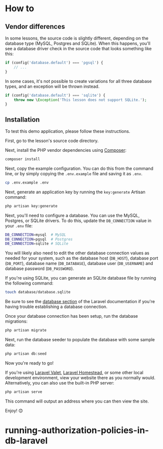 # How to

## Vendor differences

In some lessons, the source code is slightly different, depending on the database type (MySQL, Postgres and SQLite). When this happens, you'll see a database driver check in the source code that looks something like this:

```php
if (config('database.default') === 'pgsql') {
    // ...
}
```

In some cases, it's not possible to create variations for all three database types, and an exception will be thrown instead.

```php
if (config('database.default') === 'sqlite') {
    throw new \Exception('This lesson does not support SQLite.');
}
```

## Installation

To test this demo application, please follow these instructions.

First, go to the lesson's source code directory.

Next, install the PHP vendor dependencies using [Composer](https://getcomposer.org/):

```sh
composer install
```

Next, copy the example configuration. You can do this from the command line, or by simply copying the `.env.example` file and saving it as `.env`.

```sh
cp .env.example .env
```

Next, generate an application key by running the `key:generate` Artisan command:

```sh
php artisan key:generate
```

Next, you'll need to configure a database. You can use the MySQL, Postgres, or SQLite drivers. To do this, update the `DB_CONNECTION` value in your `.env` file:

```bash
DB_CONNECTION=mysql  # MySQL
DB_CONNECTION=pgsql  # Postgres
DB_CONNECTION=sqlite # SQLite
```

You will likely also need to edit the other database connection values as needed for your system, such as the database host (`DB_HOST`), database port (`DB_PORT`), database name (`DB_DATABASE`), database user (`DB_USERNAME`) and database password (`DB_PASSWORD`).

If you're using SQLite, you can generate an SQLite database file by running the following command:

```bash
touch database/database.sqlite
```

Be sure to see the [database section](https://laravel.com/docs/database) of the Laravel documentation if you're having trouble establishing a database connection.

Once your database connection has been setup, run the database migrations:

```sh
php artisan migrate
```

Next, run the database seeder to populate the database with some sample data:

```sh
php artisan db:seed
```

Now you're ready to go!

If you're using [Laravel Valet](https://laravel.com/docs/valet), [Laravel Homestead](https://laravel.com/docs/valet), or some other local development environment, view your website there as you normally would. Alternatively, you can also use the built-in PHP server:

```sh
php artisan serve
```

This command will output an address where you can then view the site.

Enjoy! 😊
# running-authorization-policies-in-db-laravel
